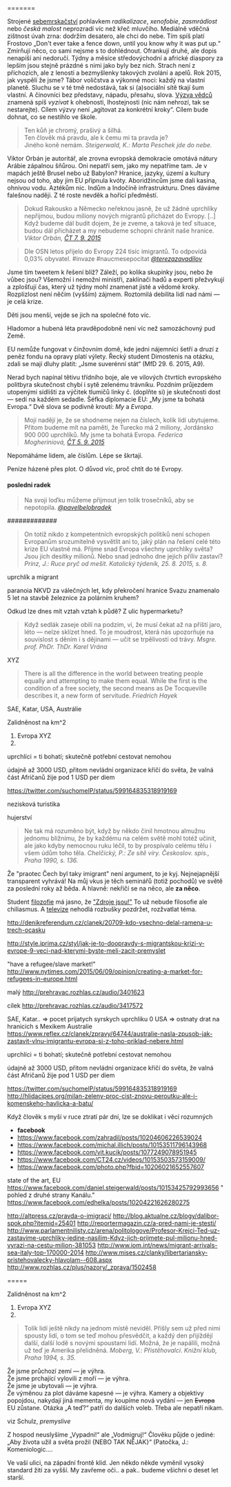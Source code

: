 
=======

Strojené [sebemrskačství](http://www.ceskenarodnilisty.cz/clanky/sebemrskacstvi-jako-modni-trend.html) pohlavkem *radikalizace*, *xenofobie*, *zasmrádlost* nebo *česká malost* neprozradí víc než křeč mluvčího. Mediálně vděčná zištnost úvah zrna: dodržím desatero, ale chci do nebe. Tím spíš platí Frostovo „Don't ever take a fence down, until you know why it was put up.“ Zmírňují něco, co sami nejsme s to dohlédnout. Ofrankují druhé, ale dopis nenapíší ani nedoručí. Týdny a měsíce středovýchodní a africké diaspory za lepším jsou stejně prázdné s nimi jako byly bez nich. Strach není z příchozích, ale z lenosti a bezmyšlenky takových zvolání a apelů. Rok 2015, jak vyspělí že jsme? Tábor voličstva a výkonné moci: každý na vlastní planetě. Sluchu se v té tmě nedostává, tak si (a)sociální sítě tkají šum vlastní. A činovníci bez představy, nápadu, přesahu, slova. [Výzva vědců](http://www.vyzvavedcu.cz/) znamená spíš *vyzívat* k ohebnosti, lhostejnosti (nic nám nehrozí, tak se nestarejte). Cílem výzvy není „agitovat za konkrétní kroky“. Cílem bude dohnat, co se nestihlo ve škole.

> Ten kůň je chromý, prašivý a šilhá.  
> Ten člověk má pravdu, ale k čemu mi ta pravda je?  
> Jiného koně nemám.
> *Steigerwald, K.: Marta Peschek jde do nebe.*

Viktor Orbán je autoritář, ale zrovna evropská demokracie omotává nátury Arábie zápalnou šňůrou. Oni nepatří sem, jako my nepatříme tam. 
Je v mapách ještě Brusel nebo už Babylon? Hranice, jazyky, území a kultury nejsou od toho, aby jim EU připnula kvóty. Aboridžincům jsme dali kasina, ohnivou vodu. Aztékům nic. Indům a Indočíně infrastrukturu. Dnes dáváme falešnou naději. Z té roste nevděk a hořící předměstí.

> Dokud Rakousko a Německo neřeknou jasně, že už žádné uprchlíky nepřijmou,
> budou miliony nových migrantů přicházet do Evropy. [..] Když budeme dál
> budit dojem, že je zveme, a taková je teď situace, budou dál přicházet
> a my nebudeme schopni chránit naše hranice.
> *Viktor Orbán, [ČT 7. 9. 2015](http://www.ceskatelevize.cz/ivysilani/1097181328-udalosti/215411000100907)*




> Dle OSN letos přijelo do Evropy 224 tisíc imigrantů.
> To odpovídá 0,03% obyvatel. #invaze #naucmesepocitat
> *[@terezazavadilov](https://twitter.com/terezazavadilov/status/630710476192792576)*

Jsme tím tweetem k řešení blíž? Záleží, po kolika skupinky jsou, nebo že vůbec jsou? Všemožní i nemožní ministři, zaklínači hadů a experti přežvykují a zplošťují čas, který už týdny mohl znamenat jisté a vědomé kroky. Rozplizlost není něčím (vyšším) zájmem. Roztomilá debilita lidí nad námi — je celá krize.


Děti jsou menší, vejde se jich na společné foto víc.


Hladomor a hubená léta pravděpodobně není víc než samozáchovný pud Země.




EU nemůže fungovat v činžovním domě, kde jedni nájemníci šetří a druzí z peněz fondu na opravy platí výlety. Řecký student Dimostenis na otázku, zdali se mají dluhy platit: „Jsme suverénní stát“ (MfD 29. 6. 2015, A9). 


Nerad bych napínal tětivu třídního boje, ale ve vilových čtvrtích evropského politbyra skutečnost chybí i sytě zelenému trávníku. Pozdním průjezdem utopenými sídlišti za výčitek tlumičů linky č. (doplňte si) je skutečnosti dost — sedí na každém sedadle. Šéfka diplomacie EU: „My jsme ta bohatá Evropa.“ Dvě slova se podivně kroutí: *My* a *Evropa*.

> Mojí nadějí je, že se shodneme nejen na číslech, kolik lidí ubytujeme.
> Přitom budeme mít na paměti, že Turecko má 2 miliony, Jordánsko 900 000
> uprchlíků. My jsme ta bohatá Evropa.
> *Federica Mogheriniová, [ČT 5. 9. 2015](http://www.ceskatelevize.cz/ivysilani/1097181328-udalosti/215411000100905/obsah/420972-jednani-ministru-zahranici-o-uprchlicich)*

Nepomáháme lidem, ale číslům. Lépe se škrtají.





Peníze házené přes plot. O důvod víc, proč chtít do té Evropy.



#### posledni radek ####

> Na svoji loďku můžeme přijmout
> jen tolik trosečníků, aby se nepotopila.
> *[@pavelbelobradek](https://twitter.com/pavelbelobradek)*

#############


> On totiž nikdo z kompetentních evropských politiků není schopen
> Evropanům srozumitelně vysvětlit ani to, jaký plán na řešení celé
> této krize EU vlastně má. Přijme snad Evropa všechny uprchlíky
> světa? Jsou jich desítky milionů. Nebo snad jednoho dne jejich
> příliv zastaví?
> *Prinz, J.: Ruce pryč od mešit. Katolický týdeník, 25. 8. 2015, s. 8.*


uprchlík a migrant


paranoia NKVD za válečných let, kdy překročení hranice Svazu
znamenalo 5 let na stavbě železnice za polárním kruhem?







Odkud lze dnes mít vztah vztah k půdě? Z ulic hypermarketu?

> Když sedlák zaseje obilí na podzim, ví, že musí čekat
> až na příští jaro, léto — nelze sklízet hned. To je
> moudrost, která nás upozorňuje na souvislost s děním
> i s dějinami — učit se trpělivosti od trávy.
> *Msgre. prof. PhDr. ThDr. Karel Vrána*

XYZ

> There is all the difference in the world between
> treating people equally and attempting to make them
> equal. While the first is the condition of a free
> society, the second means as De Tocqueville describes
> it, a new form of servitude.
> *Friedrich Hayek*




SAE, Katar, USA, Austrálie


Zalidněnost na km^2

1. Evropa XYZ
2. 

uprchlíci = ti bohatí;
skutečně potřební cestovat nemohou

údajně až 3000 USD, přitom nevládní
organizace křičí do světa, že valná
část Afričanů žije pod 1 USD per diem

https://twitter.com/suchomelP/status/599164835318919169




nezisková turistika 






hujerství


> Ne tak má rozuměno být, když by někdo činil
> hmotnou almužnu jednomu bližnímu, že by každému
> na celém světě mohl totéž učinit, ale jako kdyby
> nemocnou ruku léčil, to by prospívalo celému
> tělu i všem údům toho těla.
> *Chelčický, P.: Ze sítě víry. Českoslov. spis., Praha 1990, s. 136.*




Že "praotec Čech byl taky imigrant" není argument, to je kyj.
Nejnejapnější transparent vyhrává! Na můj vkus je těch seminářů
(totiž pochodů) ve světě za poslední roky až běda. A hlavně:
nekřičí se na něco, ale **za něco**.


Student [filozofie](https://www.google.cz/search?q=luk%C3%A1%C5%A1+mato%C5%A1ka&tbm=vid) má jasno,
že ["Zdroje jsou!"](http://www.ceskatelevize.cz/ivysilani/10175540660-mate-slovo-s-m-jilkovou/215411030520022)
To už nebude filosofie ale chiliasmus. A [televize](http://www.czechfreepress.cz/jiri-bata/mate-slovo-s-jilkovou-hruza-a-des.html)
nehodlá rozbušky
pozdržet, rozžvatlat téma.


http://denikreferendum.cz/clanek/20709-kdo-vsechno-delal-ramena-u-trech-ocasku

http://style.iprima.cz/styl/jak-je-to-doopravdy-s-migrantskou-krizi-v-evrope-9-veci-nad-kterymi-byste-meli-zacit-premyslet

"have a refugee/slave market!"
http://www.nytimes.com/2015/06/09/opinion/creating-a-market-for-refugees-in-europe.html


malý
http://prehravac.rozhlas.cz/audio/3401623

cílek
http://prehravac.rozhlas.cz/audio/3417572


SAE, Katar..
=> pocet prijatych syrskych uprchliku 0
USA
=> ostnaty drat na hranicich s Mexikem
Australie
https://www.reflex.cz/clanek/zpravy/64744/australie-nasla-zpusob-jak-zastavit-vlnu-imigrantu-evropa-si-z-toho-priklad-nebere.html


uprchlíci = ti bohatí;
skutečně potřební cestovat nemohou

údajně až 3000 USD, přitom nevládní
organizace křičí do světa, že valná
část Afričanů žije pod 1 USD per diem

https://twitter.com/suchomelP/status/599164835318919169
http://hlidacipes.org/milan-zeleny-proc-cist-znovu-peroutku-ale-i-komenskeho-havlicka-a-batu/

Když člověk s myší v ruce ztratí pár dní, lze se doklikat i věcí rozumných

* __facebook__
* https://www.facebook.com/zahradil/posts/10204606226539024
* https://www.facebook.com/michal.illich/posts/10153511796143968
* https://www.facebook.com/vit.kucik/posts/1077249078951945
* https://www.facebook.com/CT24.cz/videos/10153503573159009/
* https://www.facebook.com/photo.php?fbid=10206021652557607


state of the art, EU
https://www.facebook.com/daniel.steigerwald/posts/10153425792993656
" pohled z druhé strany Kanálu."
https://www.facebook.com/edhelka/posts/10204221626280275

http://altpress.cz/pravda-o-imigraci/
http://blog.aktualne.cz/blogy/dalibor-spok.php?itemid=25401
http://reportermagazin.cz/a-pred-nami-je-stesti/
http://www.parlamentnilisty.cz/arena/politologove/Profesor-Krejci-Ted-uz-zastavime-uprchliky-jedine-nasilim-Kdyz-jich-prijmete-pul-milionu-hned-vyrazi-na-cestu-milion-381053
http://www.iom.int/news/migrant-arrivals-sea-italy-top-170000-2014
http://www.mises.cz/clanky/libertariansky-pristehovalecky-hlavolam--608.aspx
http://www.rozhlas.cz/plus/nazory/_zprava/1502458

=====

Zalidněnost na km^2

1. Evropa XYZ
2. 

> Tolik lidí ještě nikdy na jednom místě neviděl. Přišly sem už
> před nimi spousty lidí, o tom se teď mohou přesvědčit, a každý
> den přijíždějí další, další lodě s novými spoustami lidí. Možná,
> že je napálili, možná už teď je Amerika přelidněná.
> *Moberg, V.: Přistěhovalci. Knižní klub, Praha 1994, s. 35.*


Že jsme průchozí zemí — je výhra.  
Že jsme prchající vylovili z moří — je výhra.  
Že jsme je ubytovali — je výhra.  
Že výměnou za plot dáváme kapesné — je výhra. Kamery a objektivy popojdou, nakydají jiná mementa, my koupíme nová vydání — jen <del>Evropa</del> EU zůstane. Otázka „A teď?“ patří do dalších voleb. Třeba ale nepatří nikam.

viz Schulz, *premyslive*

Z hospod neuslyšíme „Vypadni!“ ale „Vodmigruj!“ Člověku půjde o jediné: „Aby života užil a světa prožil {NEBO TAK NĚJAK}“ (Patočka, J.: Komeniologic....

Ve vaší ulici, na západní frontě klid. Jen někdo někde vyměnil vysoký standard žití za vyšší. My zavřeme oči.. a pak.. budeme všichni o deset let starší.



